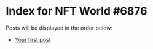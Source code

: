 # Index for NFT World #6876
Posts will be displayed in the order below:

- [Your first post](./001-first.md)

